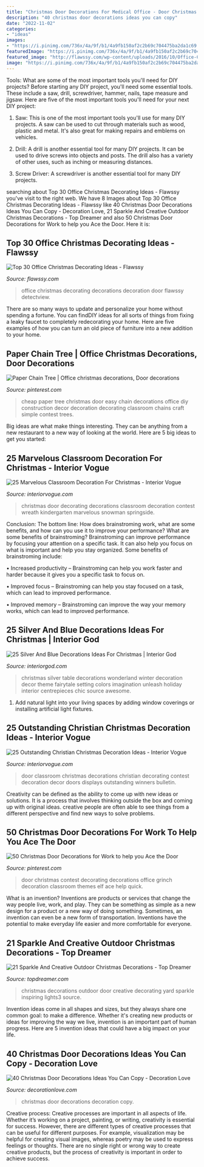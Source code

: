 ```yaml
---
title: "Christmas Door Decorations For Medical Office - Door Christmas Contest Decorating Decorations Office Grinch Decoration Classroom Themes Elf Ace Help Quick"
description: "40 christmas door decorations ideas you can copy"
date: "2022-11-02"
categories:
- "ideas"
images:
- "https://i.pinimg.com/736x/4a/9f/b1/4a9fb150af2c2b69c704475ba2da1c69.jpg"
featuredImage: "https://i.pinimg.com/736x/4a/9f/b1/4a9fb150af2c2b69c704475ba2da1c69.jpg"
featured_image: "http://flawssy.com/wp-content/uploads/2016/10/Office-Christmas-Door-Decorating-Ideas.jpg"
image: "https://i.pinimg.com/736x/4a/9f/b1/4a9fb150af2c2b69c704475ba2da1c69.jpg"
---
```



Tools: What are some of the most important tools you'll need for DIY projects?
Before starting any DIY project, you'll need some essential tools. These include a saw, drill, screwdriver, hammer, nails, tape measure and jigsaw. Here are five of the most important tools you'll need for your next DIY project: 
1) Saw: This is one of the most important tools you'll use for many DIY projects. A saw can be used to cut through materials such as wood, plastic and metal. It's also great for making repairs and emblems on vehicles. 

2) Drill: A drill is another essential tool for many DIY projects. It can be used to drive screws into objects and posts. The drill also has a variety of other uses, such as inching or measuring distances. 

3) Screw Driver: A screwdriver is another essential tool for many DIY projects.

	

		
searching about Top 30 Office Christmas Decorating Ideas - Flawssy you've visit to the right web. We have 8 Images about Top 30 Office Christmas Decorating Ideas - Flawssy like 40 Christmas Door Decorations Ideas You Can Copy - Decoration Love, 21 Sparkle And Creative Outdoor Christmas Decorations - Top Dreamer and also 50 Christmas Door Decorations for Work to help you Ace the Door. Here it is:
		
    
## Top 30 Office Christmas Decorating Ideas - Flawssy

<img loading=lazy src="http://flawssy.com/wp-content/uploads/2016/10/Office-Christmas-Door-Decorating-Ideas.jpg" onerror="this.onerror=null;this.src='https://tse3.mm.bing.net/th?id=OIP.PQWCbh3Z3BMPWZhyJGhDmQHaJ4&amp;pid=15.1';" alt="Top 30 Office Christmas Decorating Ideas - Flawssy">

_Source: flawssy.com_

>office christmas decorating decorations decoration door flawssy detectview. 

	

There are so many ways to update and personalize your home without spending a fortune. You can findDIY ideas for all sorts of things from fixing a leaky faucet to completely redecorating your home. Here are five examples of how you can turn an old piece of furniture into a new addition to your home.

    
## Paper Chain Tree | Office Christmas Decorations, Door Decorations

<img loading=lazy src="https://i.pinimg.com/736x/e5/a1/6e/e5a16e68a3c71a85f62a346456ca8214.jpg" onerror="this.onerror=null;this.src='https://tse4.mm.bing.net/th?id=OIP.kShL3wvjKvSBQspEkMRbaAHaNK&amp;pid=15.1';" alt="Paper Chain Tree | Office christmas decorations, Door decorations">

_Source: pinterest.com_

>cheap paper tree christmas door easy chain decorations office diy construction decor decoration decorating classroom chains craft simple contest trees. 

	

Big ideas are what make things interesting. They can be anything from a new restaurant to a new way of looking at the world. Here are 5 big ideas to get you started: 

    
## 25 Marvelous Classroom Decoration For Christmas - Interior Vogue

<img loading=lazy src="http://interiorvogue.com/wp-content/uploads/2016/10/Christmas-Door-Decorating-Ideas-2016.jpg" onerror="this.onerror=null;this.src='https://tse3.mm.bing.net/th?id=OIP.s_v2JuoMbHPdlxSJ9YC4wgHaJ4&amp;pid=15.1';" alt="25 Marvelous Classroom Decoration For Christmas - Interior Vogue">

_Source: interiorvogue.com_

>christmas door decorating decorations classroom decoration contest wreath kindergarten marvelous snowman springside. 

	

Conclusion: The bottom line: How does brainstroming work, what are some benefits, and how can you use it to improve your performance?
What are some benefits of brainstroming?
Brainstroming can improve performance by focusing your attention on a specific task. It can also help you focus on what is important and help you stay organized. Some benefits of brainstroming include:

• Increased productivity – Brainstroming can help you work faster and harder because it gives you a specific task to focus on.

• Improved focus – Brainstroming can help you stay focused on a task, which can lead to improved performance.

• Improved memory – Brainstroming can improve the way your memory works, which can lead to improved performance.

    
## 25 Silver And Blue Decorations Ideas For Christmas | Interior God

<img loading=lazy src="http://interiorgod.com/wp-content/uploads/2016/10/Inspiration-Silver-And-Blue-Christmas-Decor.jpg" onerror="this.onerror=null;this.src='https://tse3.mm.bing.net/th?id=OIP.dIOvanKXYsa5R2iUb8JV2wHaLH&amp;pid=15.1';" alt="25 Silver And Blue Decorations Ideas For Christmas | Interior God">

_Source: interiorgod.com_

>christmas silver table decorations wonderland winter decoration decor theme fairytale setting colors imagination unleash holiday interior centrepieces chic source awesome. 

	

1. Add natural light into your living spaces by adding window coverings or installing artificial light fixtures.

    
## 25 Outstanding Christian Christmas Decoration Ideas - Interior Vogue

<img loading=lazy src="http://interiorvogue.com/wp-content/uploads/2016/09/Christian-Christmas-Classroom-Door-Decorations.jpg" onerror="this.onerror=null;this.src='https://tse3.mm.bing.net/th?id=OIP.wRPSqrKeXL5ZjWoOG-jhigHaJ6&amp;pid=15.1';" alt="25 Outstanding Christian Christmas Decoration Ideas - Interior Vogue">

_Source: interiorvogue.com_

>door classroom christmas decorations christian decorating contest decoration decor doors displays outstanding winners bulletin. 

	

Creativity can be defined as the ability to come up with new ideas or solutions. It is a process that involves thinking outside the box and coming up with original ideas. creative people are often able to see things from a different perspective and find new ways to solve problems.

    
## 50 Christmas Door Decorations For Work To Help You Ace The Door

<img loading=lazy src="https://i.pinimg.com/736x/4a/9f/b1/4a9fb150af2c2b69c704475ba2da1c69.jpg" onerror="this.onerror=null;this.src='https://tse4.mm.bing.net/th?id=OIP.agY5djwmdJbXRgsf8OUNTAHaJ4&amp;pid=15.1';" alt="50 Christmas Door Decorations for Work to help you Ace the Door">

_Source: pinterest.com_

>door christmas contest decorating decorations office grinch decoration classroom themes elf ace help quick. 

	

What is an invention?
Inventions are products or services that change the way people live, work, and play. They can be something as simple as a new design for a product or a new way of doing something. Sometimes, an invention can even be a new form of transportation. Inventions have the potential to make everyday life easier and more comfortable for everyone.

    
## 21 Sparkle And Creative Outdoor Christmas Decorations - Top Dreamer

<img loading=lazy src="https://topdreamer.com/wp-content/uploads/2013/11/outdoor-Christmas-lights3.jpg" onerror="this.onerror=null;this.src='https://tse1.mm.bing.net/th?id=OIP.zL7uAPIDFXp0wUl7MjslRAHaJ4&amp;pid=15.1';" alt="21 Sparkle And Creative Outdoor Christmas Decorations - Top Dreamer">

_Source: topdreamer.com_

>christmas decorations outdoor door creative decorating yard sparkle inspiring lights3 source. 

	

Invention ideas come in all shapes and sizes, but they always share one common goal: to make a difference. Whether it's creating new products or ideas for improving the way we live, invention is an important part of human progress. Here are 5 invention ideas that could have a big impact on your life.

    
## 40 Christmas Door Decorations Ideas You Can Copy - Decoration Love

<img loading=lazy src="http://www.decorationlove.com/wp-content/uploads/2016/08/Christmas-Door-Decoration-Ideas-1.jpg" onerror="this.onerror=null;this.src='https://tse1.mm.bing.net/th?id=OIP.NMcyUPEdpJVJHFJ0RJW4mwHaJ6&amp;pid=15.1';" alt="40 Christmas Door Decorations Ideas You Can Copy - Decoration Love">

_Source: decorationlove.com_

>christmas door decorations decoration copy. 

	

Creative process:
Creative processes are important in all aspects of life. Whether it’s working on a project, painting, or writing, creativity is essential for success. However, there are different types of creative processes that can be useful for different purposes. For example, visualization may be helpful for creating visual images, whereas poetry may be used to express feelings or thoughts. There are no single right or wrong way to create creative products, but the process of creativity is important in order to achieve success.

